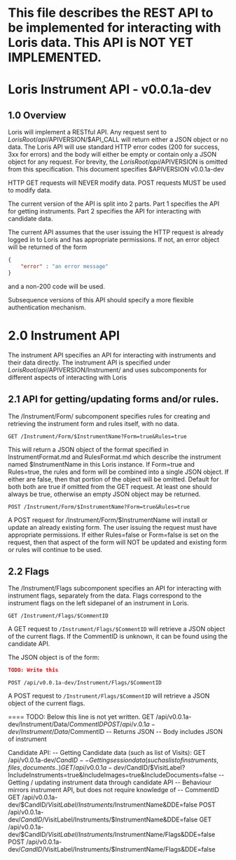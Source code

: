 This file describes the REST API to be implemented for interacting with Loris data. This
API is NOT YET IMPLEMENTED.
====

# Loris Instrument API - v0.0.1a-dev

## 1.0 Overview

Loris will implement a RESTful API. Any request sent to $LorisRoot/api/$APIVERSION/$API_CALL
will return either a JSON object or no data. The Loris API will use standard HTTP error
codes (200 for success, 3xx for errors) and the body will either be empty or contain only
a JSON object for any request. For brevity, the $LorisRoot/api/$APIVERSION is omitted from
this specification. This document specifies $APIVERSION v0.0.1a-dev

HTTP GET requests will NEVER modify data. POST requests MUST be used to modify data.

The current version of the API is split into 2 parts. Part 1 specifies the API for getting
instruments. Part 2 specifies the API for interacting with candidate data.

The current API assumes that the user issuing the HTTP request is already logged in to Loris
and has appropriate permissions. If not, an error object will be returned of the form

```json
{
    "error" : "an error message"
}
```

and a non-200 code will be used.

Subsequence versions of this API should specify a more flexible authentication mechanism.

# 2.0 Instrument API

The instrument API specifies an API for interacting with instruments and their data directly.
The instrument API is specified under $LorisRoot/api/$APIVERSION/Instrument/ and uses subcomponents
for different aspects of interacting with Loris


## 2.1 API for getting/updating forms and/or rules.

The /Instrument/Form/ subcomponent specifies rules for creating and retrieving the instrument
form and rules itself, with no data.

```
GET /Instrument/Form/$InstrumentName?Form=true&Rules=true
```

This will return a JSON object of the format specified in InstrumentFormat.md and RulesFormat.md
which describe the instrument named $InstrumentName in this Loris instance.
If Form=true and Rules=true, the rules and form will be combined into a single JSON object.
If either are false, then that portion of the object will be omitted.
Default for both both are true if omitted from the GET request. At least one should always
be true, otherwise an empty JSON object may be returned.

```
POST /Instrument/Form/$InstrumentName?Form=true&Rules=true
```
A POST request for /Instrument/Form/$InstrumentName will install or update an already existing
form. The user issuing the request must have appropriate permissions. If either Rules=false or
Form=false is set on the request, then that aspect of the form will NOT be updated and existing
form or rules will continue to be used.

## 2.2 Flags

The /Instrument/Flags subcomponent specifies an API for interacting with instrument flags, separately
from the data. Flags correspond to the instrument flags on the left sidepanel of an instrument in Loris.

```
GET /Instrument/Flags/$CommentID
```

A GET request to `/Instrument/Flags/$CommentID` will retrieve a JSON object of the current flags. If
the CommentID is unknown, it can be found using the candidate API.

The JSON object is of the form:

```json
TODO: Write this
```

```
POST /api/v0.0.1a-dev/Instrument/Flags/$CommentID
```

A POST request to `/Instrument/Flags/$CommentID` will retrieve a JSON object of the current flags.




==== TODO: Below this line is not yet written.
GET /api/v0.0.1a-dev/Instrument/Data/$CommentID
POST /api/v.0.1a-dev/Instrument/Data/$CommentID
-- Returns JSON
-- Body includes JSON of instrument

Candidate API:
-- Getting Candidate data (such as list of Visits):
GET /api/v0.0.1a-dev/$CandID
-- Getting session data (such as list of instruments, files, documents..)
GET /api/v0.0.1a-dev/$CandID/$VisitLabel?IncludeInstruments=true&IncludeImages=true&IncludeDocuments=false
-- Getting / updating instrument data through candidate API
-- Behaviour mirrors instrument API, but does not require knowledge of
-- CommentID
GET /api/v0.0.1a-dev/$CandID/$VisitLabel/Instruments/$InstrumentName&DDE=false
POST /api/v0.0.1a-dev/$CandID/$VisitLabel/Instruments/$InstrumentName&DDE=false
GET /api/v0.0.1a-dev/$CandID/$VisitLabel/Instruments/$InstrumentName/Flags&DDE=false
POST /api/v0.0.1a-dev/$CandID/$VisitLabel/Instruments/$InstrumentName/Flags&DDE=false
